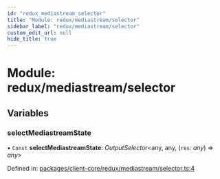 ```yaml
---
id: "redux_mediastream_selector"
title: "Module: redux/mediastream/selector"
sidebar_label: "redux/mediastream/selector"
custom_edit_url: null
hide_title: true
---
```


# Module: redux/mediastream/selector

## Variables

### selectMediastreamState

• `Const` **selectMediastreamState**: *OutputSelector*<any, any, (`res`: *any*) => *any*\>

Defined in: [packages/client-core/redux/mediastream/selector.ts:4](https://github.com/xr3ngine/xr3ngine/blob/66a84a950/packages/client-core/redux/mediastream/selector.ts#L4)
